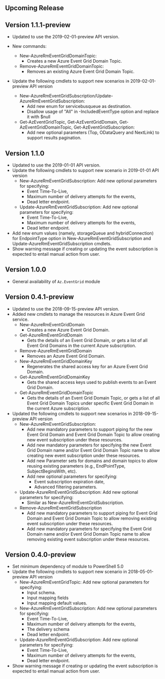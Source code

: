 <!--
    Please leave this section at the top of the change log.

    Changes for the upcoming release should go under the section titled "Upcoming Release", and should adhere to the following format:

    ## Upcoming Release
    * Overview of change #1
        - Additional information about change #1
    * Overview of change #2
        - Additional information about change #2
        - Additional information about change #2
    * Overview of change #3
    * Overview of change #4
        - Additional information about change #4

    ## YYYY.MM.DD - Version X.Y.Z (Previous Release)
    * Overview of change #1
        - Additional information about change #1
-->
## Upcoming Release

## Version 1.1.1-preview
* Updated to use the 2019-02-01-preview API version.
* New commands:
    - New-AzureRmEventGridDomainTopic:
        - Creates a new Azure Event Grid Domain Topic.
    - Remove-AzureRmEventGridDomainTopic:
        - Removes an existing Azure Event Grid Domain Topic.

* Update the following cmdlets to support new scenarios in 2019-02-01-preview API version
    - New-AzureRmEventGridSubscription/Update-AzureRmEventGridSubscription:
        - Add new enum for servicebusqueue as destination.
        - Disallow usage of "All" in -IncludedEventType option and replace it with $null
    - Get-AzEventGridTopic, Get-AzEventGridDomain, Get-AzEventGridDomainTopic, Get-AzEventGridSubscription:
        - Add new optional parameters (Top, ODataQuery and NextLink) to support results pagination.

## Version 1.1.0
* Updated to use the 2019-01-01 API version.
* Update the following cmdlets to support new scenario in 2019-01-01 API version
    - New-AzureRmEventGridSubscription: Add new optional parameters for specifying:
        - Event Time-To-Live,
        - Maximum number of delivery attempts for the events,
        - Dead letter endpoint.
    - Update-AzureRmEventGridSubscription: Add new optional parameters for specifying:
        - Event Time-To-Live,
        - Maximum number of delivery attempts for the events,
        - Dead letter endpoint.
* Add new enum values (namely, storageQueue and hybridConnection) for EndpointType option in New-AzureRmEventGridSubscription and Update-AzureRmEventGridSubscription cmdlets.
* Show warning message if creating or updating the event subscription is expected to entail manual action from user.

## Version 1.0.0
* General availability of `Az.EventGrid` module

## Version 0.4.1-preview
* Updated to use the 2018-09-15-preview API version.
* Added new cmdlets to manage the resources in Azure Event Grid service.
    - New-AzureRmEventGridDomain
        - Creates a new Azure Event Grid Domain.
    - Get-AzureRmEventGridDomain
        - Gets the details of an Event Grid Domain, or gets a list of all Event Grid Domains in the current Azure subscription.
    - Remove-AzureRmEventGridDomain
        - Removes an Azure Event Grid Domain.
    - New-AzureRmEventGridDomainKey
        - Regenerates the shared access key for an Azure Event Grid Domain.
    - Get-AzureRmEventGridDomainKey
        - Gets the shared access keys used to publish events to an Event Grid Domain.
    - Get-AzureRmEventGridDomainTopic
        - Gets the details of an Event Grid Domain Topic, or gets a list of all Event Grid Domain Topics under specific Event Grid Domain in the current Azure subscription.
* Updated the following cmdlets to support new scenarios in 2018-09-15-preview API version
    - New-AzureRmEventGridSubscription:
        - Add new mandatory parameters to support piping for the new Event Grid Domain and Event Grid Domain Topic to allow creating new event subscription under these resources.
        - Add new mandatory parameters for specifying the new Event Grid Domain name and/or Event Grid Domain Topic name to allow creating new event subscription under these resources.
        - Add new Parameter sets for domains and domain topics to allow reusing existing parameters (e.g., EndPointType, SubjectBeginsWith, etc).
        - Add new optional parameters for specifying:
            - Event subscription expiration date,
            - Advanced filtering parameters.
    - Update-AzureRmEventGridSubscription: Add new optional parameters for specifying:
        - Similar as New-AzureRmEventGridSubscription.
    - Remove-AzureRmEventGridSubscription
        - Add new mandatory parameters to support piping for Event Grid Domain and Event Grid Domain Topic to allow removing existing event subscription under these resources.
        - Add new mandatory parameters for specifying the Event Grid Domain name and/or Event Grid Domain Topic name to allow removing existing event subscription under these resources.

## Version 0.4.0-preview
* Set minimum dependency of module to PowerShell 5.0
* Update the following cmdlets to support new scenario in 2018-05-01-preview API version
	- New-AzureRmEventGridTopic: Add new optional parameters for specifying:
		- Input schema.
		- Input mapping fields
		- Input mapping default values.
	- New-AzureRmEventGridSubscription: Add new optional parameters for specifying:
		- Event Time-To-Live,
		- Maximum number of delivery attempts for the events,
		- The delivery schema
		- Dead letter endpoint.
	- Update-AzureRmEventGridSubscription: Add new optional parameters for specifying:
		- Event Time-To-Live,
		- Maximum number of delivery attempts for the events,
		- Dead letter endpoint.
* Show warning message if creating or updating the event subscription is expected to entail manual action from user.
